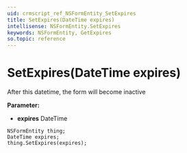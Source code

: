 ```yaml
---
uid: crmscript_ref_NSFormEntity_SetExpires
title: SetExpires(DateTime expires)
intellisense: NSFormEntity.SetExpires
keywords: NSFormEntity, GetExpires
so.topic: reference
---
```


# SetExpires(DateTime expires)

After this datetime, the form will become inactive

**Parameter:** 
* **expires** DateTime

```crmscript
NSFormEntity thing;
DateTime expires;
thing.SetExpires(expires);
```

